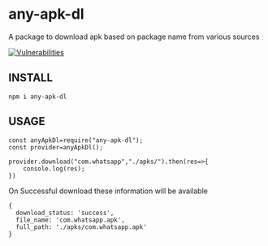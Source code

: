 # any-apk-dl

A package to download apk based on package name from various sources

[![Vulnerabilities](https://sonarcloud.io/api/project_badges/measure?project=gilzonme_any-apk-dl&metric=vulnerabilities)](https://sonarcloud.io/summary/new_code?id=gilzonme_any-apk-dl)

## INSTALL

```
npm i any-apk-dl
```

## USAGE

```
const anyApkDl=require("any-apk-dl");
const provider=anyApkDl();

provider.download("com.whatsapp","./apks/").then(res=>{
    console.log(res);
})
```

On Successful download these information will be available

```
{
  download_status: 'success',
  file_name: 'com.whatsapp.apk',
  full_path: './apks/com.whatsapp.apk'
}
```